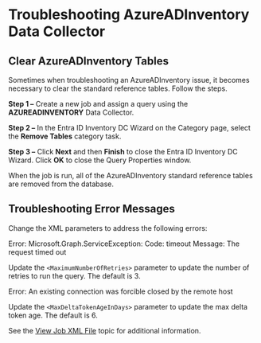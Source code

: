 # Troubleshooting AzureADInventory Data Collector

## Clear AzureADInventory Tables

Sometimes when troubleshooting an AzureADInventory issue, it becomes necessary to clear the standard
reference tables. Follow the steps.

**Step 1 –** Create a new job and assign a query using the **AZUREADINVENTORY** Data Collector.

**Step 2 –** In the Entra ID Inventory DC Wizard on the Category page, select the **Remove Tables**
category task.

**Step 3 –** Click **Next** and then **Finish** to close the Entra ID Inventory DC Wizard. Click
**OK** to close the Query Properties window.

When the job is run, all of the AzureADInventory standard reference tables are removed from the
database.

## Troubleshooting Error Messages

Change the XML parameters to address the following errors:

Error: Microsoft.Graph.ServiceException: Code: timeout Message: The request timed out

Update the `<MaximumNumberOfRetries>` parameter to update the number of retries to run the query.
The default is 3.

Error: An existing connection was forcible closed by the remote host

Update the `<MaxDeltaTokenAgeInDays>` parameter to update the max delta token age. The default is 6.

See the [View Job XML File](/docs/accessanalyzer/12.0/administration/job-management/job/properties/view-xml.md) topic for additional information.
